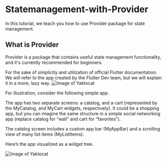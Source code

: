 # Statemanagement-with-Provider
In this tutorial, we teach you how to use Provider package for state management.
## What is Provider
Provider is a package that contains useful state management functionality, and it's currently recommended for beginners.

For the sake of simplicity and utilization of official Flutter documentation. We will refer to the app created by the Flutter Dev team, but we will explain it in a more, lazy way.
![Image of Yaktocat](https://flutter.dev/assets/development/data-and-backend/state-mgmt/model-shopper-screencast-e0ada0e83cd8e7fdcad84167b8f7ffd7eb5ef85b0cb8957f03c6f05bd16b1cea.gif)

For illustration, consider the following simple app.

The app has two separate screens: a catalog, and a cart (represented by the MyCatalog, and MyCart widgets, respectively). It could be a shopping app, but you can imagine the same structure in a simple social networking app (replace catalog for “wall” and cart for “favorites”).

The catalog screen includes a custom app bar (MyAppBar) and a scrolling view of many list items (MyListItems).

Here’s the app visualized as a widget tree.

![Image of Yaktocat](https://flutter.dev/assets/development/data-and-backend/state-mgmt/simple-widget-tree-8fe7a45d88d5007510b3f2f27caa845a0453663d4e5c60b5c8d0dc036ad8a966.png)
